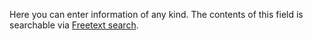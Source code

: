 <!-- markdownlint-disable-file MD041 -->
Here you can enter information of any kind. The contents of this field is searchable via [Freetext search][1].

<!-- Referenced links -->
[1]: ../../search-options/learn/freetext-search.md

